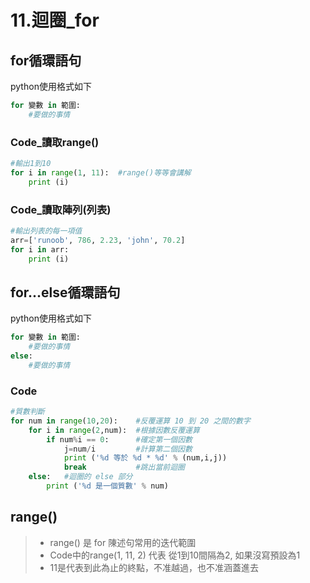 # 11.迴圈_for
## for循環語句
python使用格式如下
```python
for 變數 in 範圍:
    #要做的事情
```
### Code_讀取range()
```python
#輸出1到10
for i in range(1, 11):  #range()等等會講解
    print (i)
```
### Code_讀取陣列(列表)
```python
#輸出列表的每一項值
arr=['runoob', 786, 2.23, 'john', 70.2]
for i in arr:
    print (i)
```

## for...else循環語句
python使用格式如下
```python
for 變數 in 範圍:
    #要做的事情
else:
    #要做的事情
```
### Code
```python
#質數判斷
for num in range(10,20):    #反覆運算 10 到 20 之間的數字
    for i in range(2,num):  #根據因數反覆運算 
        if num%i == 0:      #確定第一個因數 
            j=num/i         #計算第二個因數 
            print ('%d 等於 %d * %d' % (num,i,j)) 
            break           #跳出當前迴圈 
    else:   #迴圈的 else 部分 
        print ('%d 是一個質數' % num)
```


## range()
>+ range() 是 for 陳述句常用的迭代範圍
>+ Code中的range(1, 11, 2) 代表 從1到10間隔為2, 如果沒寫預設為1
>+ 11是代表到此為止的終點，不准越過，也不准涵蓋進去
